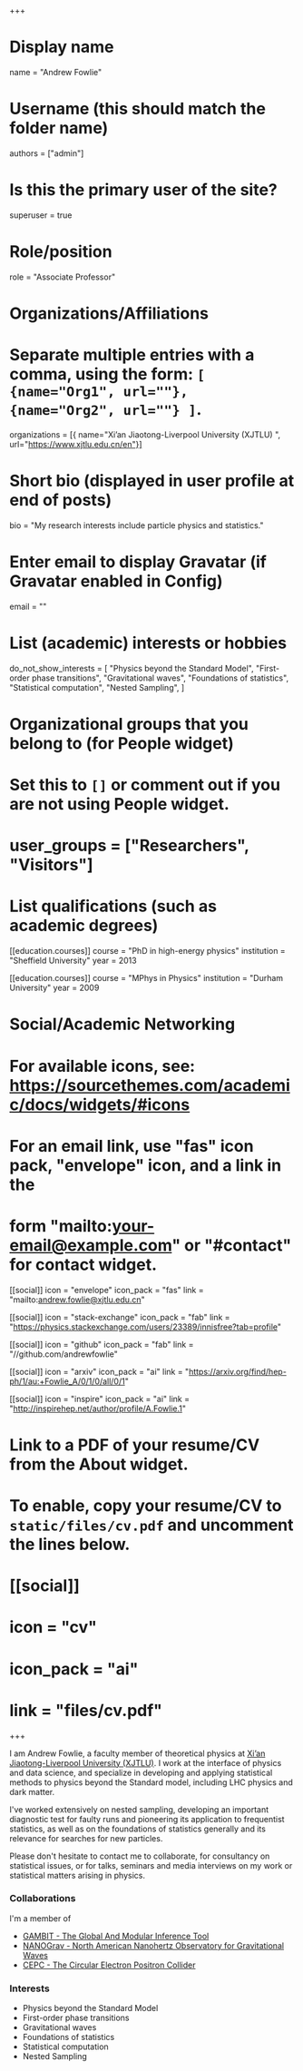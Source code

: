+++
# Display name
name = "Andrew Fowlie"

# Username (this should match the folder name)
authors = ["admin"]

# Is this the primary user of the site?
superuser = true

# Role/position
role = "Associate Professor"

# Organizations/Affiliations
#   Separate multiple entries with a comma, using the form: `[ {name="Org1", url=""}, {name="Org2", url=""} ]`.
organizations = [{ name="Xi’an Jiaotong-Liverpool University (XJTLU) ", url="https://www.xjtlu.edu.cn/en"}]

# Short bio (displayed in user profile at end of posts)
bio = "My research interests include particle physics and statistics."

# Enter email to display Gravatar (if Gravatar enabled in Config)
email = ""

# List (academic) interests or hobbies
do_not_show_interests = [
  "Physics beyond the Standard Model",
  "First-order phase transitions",
  "Gravitational waves",
  "Foundations of statistics",
  "Statistical computation",
  "Nested Sampling",
]

# Organizational groups that you belong to (for People widget)
#   Set this to `[]` or comment out if you are not using People widget.
# user_groups = ["Researchers", "Visitors"]

# List qualifications (such as academic degrees)
[[education.courses]]
  course = "PhD in high-energy physics"
  institution = "Sheffield University"
  year = 2013

[[education.courses]]
  course = "MPhys in Physics"
  institution = "Durham University"
  year = 2009

# Social/Academic Networking
# For available icons, see: https://sourcethemes.com/academic/docs/widgets/#icons
#   For an email link, use "fas" icon pack, "envelope" icon, and a link in the
#   form "mailto:your-email@example.com" or "#contact" for contact widget.

[[social]]
  icon = "envelope"
  icon_pack = "fas"
  link = "mailto:andrew.fowlie@xjtlu.edu.cn"

[[social]]
   icon = "stack-exchange"
   icon_pack = "fab"
   link = "https://physics.stackexchange.com/users/23389/innisfree?tab=profile"

[[social]]
  icon = "github"
  icon_pack = "fab"
  link = "//github.com/andrewfowlie"

[[social]]
  icon = "arxiv"
  icon_pack = "ai"
  link = "https://arxiv.org/find/hep-ph/1/au:+Fowlie_A/0/1/0/all/0/1"

[[social]]
   icon = "inspire"
   icon_pack = "ai"
   link = "http://inspirehep.net/author/profile/A.Fowlie.1"

# Link to a PDF of your resume/CV from the About widget.
# To enable, copy your resume/CV to `static/files/cv.pdf` and uncomment the lines below.
# [[social]]
#   icon = "cv"
#   icon_pack = "ai"
#   link = "files/cv.pdf"

+++

I am Andrew Fowlie, a faculty member of theoretical physics at [Xi’an Jiaotong-Liverpool University (XJTLU)](https://www.xjtlu.edu.cn/en). I work at the interface of physics and data science, and specialize in developing and applying statistical methods to physics beyond the Standard model, including LHC physics and dark matter.

I've worked extensively on nested sampling, developing an important diagnostic test for faulty runs and pioneering its application to frequentist statistics, as well as on the foundations of statistics generally and its relevance for searches for new particles.

Please don't hesitate to contact me to collaborate, for consultancy on statistical issues, or for talks, seminars and media interviews on my work or statistical matters arising in physics.

### Collaborations

I'm a member of

* [GAMBIT - The Global And Modular Inference Tool](https://gambitbsm.org)
* [NANOGrav - North American Nanohertz Observatory for Gravitational Waves](https://nanograv.org/)
* [CEPC - The Circular Electron Positron Collider](http://cepc.ihep.ac.cn/)

### Interests

* Physics beyond the Standard Model
* First-order phase transitions
* Gravitational waves
* Foundations of statistics
* Statistical computation
* Nested Sampling
